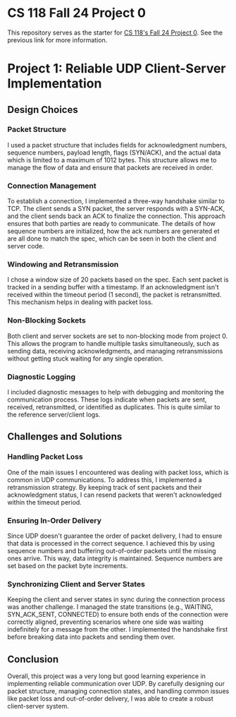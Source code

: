 # CS 118 Fall 24 Project 0

This repository serves as the starter for [CS 118's Fall 24 Project
0](https://docs.google.com/document/d/1O6IuX39E4PoMvQ9uP98AWayqCgmnoBUoRfKCUZboKwg). See the previous link for more information.


# Project 1: Reliable UDP Client-Server Implementation

## Design Choices

### Packet Structure
I used a  packet structure that includes fields for acknowledgment numbers, sequence numbers, payload length, flags (SYN/ACK), and the actual data which is limited to a maximum of 1012 bytes. This structure allows me to manage the flow of data and ensure that packets are received in order.

### Connection Management
To establish a connection, I implemented a three-way handshake similar to TCP. The client sends a SYN packet, the server responds with a SYN-ACK, and the client sends back an ACK to finalize the connection. This approach ensures that both parties are ready to communicate. The details of how sequence numbers are initialized, how the ack numbers are generated et are all done to match the spec, which can be seen in both the client and server code.

### Windowing and Retransmission
I chose a window size of 20 packets based on the spec. Each sent packet is tracked in a sending buffer with a timestamp. If an acknowledgment isn't received within the timeout period (1 second), the packet is retransmitted. This mechanism helps in dealing with packet loss.

### Non-Blocking Sockets
Both client and server sockets are set to non-blocking mode from project 0. This allows the program to handle multiple tasks simultaneously, such as sending data, receiving acknowledgments, and managing retransmissions without getting stuck waiting for any single operation.

### Diagnostic Logging
I included diagnostic messages to help with debugging and monitoring the communication process. These logs indicate when packets are sent, received, retransmitted, or identified as duplicates. This is quite similar to the reference server/client logs.

## Challenges and Solutions

### Handling Packet Loss
One of the main issues I encountered was dealing with packet loss, which is common in UDP communications. To address this, I implemented a retransmission strategy. By keeping track of sent packets and their acknowledgment status, I can resend packets that weren't acknowledged within the timeout period.

### Ensuring In-Order Delivery
Since UDP doesn't guarantee the order of packet delivery, I had to ensure that data is processed in the correct sequence. I achieved this by using sequence numbers and buffering out-of-order packets until the missing ones arrive. This way, data integrity is maintained. Sequence numbers are set based on the packet byte increments.


### Synchronizing Client and Server States
Keeping the client and server states in sync during the connection process was another challenge. I managed the state transitions (e.g., WAITING, SYN_ACK_SENT, CONNECTED) to ensure both ends of the connection were correctly aligned, preventing scenarios where one side was waiting indefinitely for a message from the other. I implemented the handshake first before breaking data into packets and sending them over.


## Conclusion

Overall, this project was a very long but good learning experience in implementing reliable communication over UDP. By carefully designing our packet structure, managing connection states, and handling common issues like packet loss and out-of-order delivery, I was able to create a robust client-server system.

